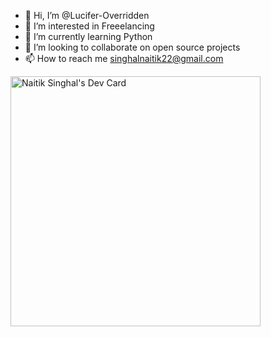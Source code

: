 - 👋 Hi, I’m @Lucifer-Overridden
- 👀 I’m interested in Freeelancing 
- 🌱 I’m currently learning Python
- 💞️ I’m looking to collaborate on open source projects
- 📫 How to reach me singhalnaitik22@gmail.com

<!---
Lucifer-Overridden/Lucifer-Overridden is a ✨ special ✨ repository because its `README.md` (this file) appears on your GitHub profile.
You can click the Preview link to take a look at your changes.
--->

<a href="https://app.daily.dev/Lucifer_"><img src="https://api.daily.dev/devcards/555857384fec4cc29c867d638cf720e0.png?r=w1q" width="400" alt="Naitik Singhal's Dev Card"/></a>
